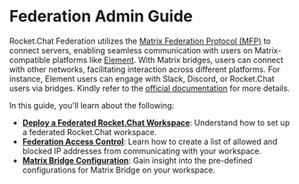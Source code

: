 # Federation Admin Guide

Rocket.Chat Federation utilizes the [Matrix Federation Protocol (MFP)](https://matrix.org/) to connect servers, enabling seamless communication with users on Matrix-compatible platforms like [Element](https://element.io/).  With Matrix bridges, users can connect with other networks, facilitating interaction across different platforms. For instance, Element users can engage with Slack, Discord, or Rocket.Chat users via bridges. Kindly refer to the [official documentation](https://matrix.org/docs/matrix-concepts/elements-of-matrix/#appservice-bridges-and-some-bots) for more details.

In this guide, you'll learn about the following:

* [**Deploy a Federated Rocket.Chat Workspace**](deploy-a-federated-rocket.chat-workspace.md):  Understand how to set up a federated Rocket.Chat workspace.
* [**Federation Access Control**](federation-access-control.md): Learn how to create a list of allowed and blocked IP addresses from communicating with your workspace.
* [**Matrix Bridge Configuration**](matrix-bridge-configuration.md): Gain insight into the pre-defined configurations for Matrix Bridge on your workspace.
